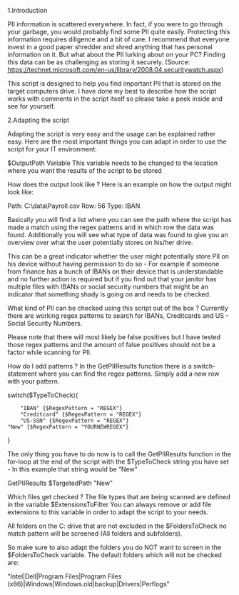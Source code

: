 1.Introduction

PII information is scattered everywhere. In fact, if you were to go through your garbage, you would probably find some PII quite easily. Protecting this information requires diligence and a bit of care. I recommend that everyone invest in a good paper shredder and shred anything that has personal information on it.
But what about the PII lurking about on your PC? Finding this data can be as challenging as storing it securely. (Source: https://technet.microsoft.com/en-us/library/2008.04.securitywatch.aspx)

This script is designed to help you find important PII that is stored on the target computers drive. I have done my best to describe how the script works with comments in the script itself so please take a peek inside and see for yourself.

2.Adapting the script

Adapting the script is very easy and the usage can be explained rather easy.
Here are the most important things you can adapt in order to use the script for your IT environment:

$OutputPath Variable
This variable needs to be changed to the location where you want the results of the script to be stored

How does the output look like ?
Here is an example on how the output might look like:

Path: C:\data\Payroll.csv Row: 56 Type: IBAN

Basically you will find a list where you can see the path where the script has made a match using the regex patterns and in which row the data was found. Additionally you will see what type of data was found to give you an overview over what the user potentially stores on his/her drive.

This can be a great indicator whether the user might potentially store PII on his device without having permission to do so - For example if someone from finance has a bunch of IBANs on their device that is understandable and no further action is required but if you find out that your janitor has multiple files with IBANs or social security numbers that might be an indicator that something shady is going on and needs to be checked.

What kind of PII can be checked using this script out of the box ?
Currently there are working regex patterns to search for IBANs, Creditcards and US - Social Security Numbers.

Please note that there will most likely be false positives but I have tested those regex patterns and the amount of false positives should not be a factor while scanning for PII.

How do I add patterns ?
In the GetPIIResults function there is a switch-statement where you can find the regex patterns. Simply add a new row with your pattern.

switch($TypeToCheck){

        "IBAN" {$RegexPattern = "REGEX"}
        "Creditcard" {$RegexPattern = "REGEX"}
        "US-SSN" {$RegexPattern = "REGEX"}
	"New" {$RegexPattern = "YOURNEWREGEX"}
}

The only thing you have to do now is to call the GetPIIResults function in the for-loop at the end of the script with the $TypeToCheck string you have set - In this example that string would be “New”

GetPIIResults $TargetedPath "New"

Which files get checked ?
The file types that are being scanned are defined in the variable $ExtensionsToFilter
You can always remove or add file extensions to this variable in order to adapt the script to your needs. 

All folders on the C: drive that are not excluded in the $FoldersToCheck no match pattern will be screened (All folders and subfolders).

So make sure to also adapt the folders you do NOT want to screen in the $FoldersToCheck variable. The default folders which will not be checked are:

"Intel|Dell|Program Files|Program Files (x86)|Windows|Windows.old|backup|Drivers|Perflogs"


